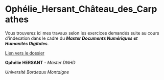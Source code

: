 # Ophélie_Hersant_Château_des_Carpathes
Vous trouverez ici mes travaux selon les exercices demandés suite au cours d'indexation dans le cadre du _**Master Documents Numériques et Humanités Digitales**_.

[Lien vers le dossier](https://github.com/hersanto/ChateaudesCarpathes/blob/master/Description_dossier.md)

**Ophélie HERSANT** - *Master DNHD*

*Université Bordeaux Montaigne*
